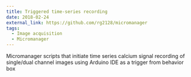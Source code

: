 ```yaml
---
title: Triggered time-series recording
date: 2018-02-24
external_link: https://github.com/rg2128/micromanager
tags: 
  - Image acquisition
  - Micromanager
---
```


Micromanager scripts that initiate time series calcium signal recording of single/dual channel images using Arduino IDE as a trigger from behavior box
<!--more-->
